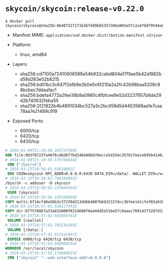 # `skycoin/skycoin:release-v0.22.0`

```console
$ docker pull skycoin/skycoin@sha256:8b407227171b3bf409b65357d46a965e57c2a47b879544a0babfe7986304833c
```

- Manifest MIME: `application/vnd.docker.distribution.manifest.v2+json`

- Platform: 
	- linux, amd64

- Layers:
	- sha256:cd7100a72410606589a54b932cabd804a17f9ae5b42a1882bd56d263e02b6215
	- sha256:bd01bc3c647f2efb9e2b0e5c6f210a2a2fc42b98baa5208c98bcbec7ddaafac1
	- sha256:bdefa4772a2fee38b9a0980c4fbfcee9e52d3237957b6de29d2b740632feba55
	- sha256:2f21822b4b4891034bc527a3c2bc458d5d4453566aa1e7caa78aa7e21489c919

- Exposed Ports:
	- 6000/tcp
	- 6420/tcp
	- 6430/tcp

```dockerfile
# 2018-01-09T21:10:58.365737589Z
ADD file:093f0723fa46f6cdbd6f7bd146448bb70ecce54254c35701feeceb956414622f in / 
# 2018-01-09T21:10:58.579708634Z
 CMD ["/bin/sh"]
# 2018-03-23T10:56:01.93610662Z
 ENV COIN=skycoin RPC_ADDR=0.0.0.0:6430 DATA_DIR=/data/. WALLET_DIR=/wallet WALLET_NAME=.wlt
# 2018-03-23T10:56:02.798184603Z
/bin/sh -c adduser -D skycoin
# 2018-03-23T10:56:03.233884595Z
 USER [skycoin]
# 2018-03-23T10:56:06.135330604Z
COPY multi:6f14cf40a56b3c372f0d213dd6b4007b6d32157dcc3bfee141cfef65a91bb176 in /usr/bin/ 
# 2018-03-23T10:57:02.538227593Z
COPY dir:b77576087a33a032000f6314680f0a444d5e51be57c9aaec769143f3207d32ea in /usr/local/skycoin/src/gui/static 
# 2018-03-23T10:57:02.663950743Z
 VOLUME [/wallet]
# 2018-03-23T10:57:02.791516299Z
 VOLUME [/data/.]
# 2018-03-23T10:57:02.912541607Z
 EXPOSE 6000/tcp 6420/tcp 6430/tcp
# 2018-03-23T10:57:03.046980244Z
WORKDIR /usr/local/skycoin
# 2018-03-23T10:57:03.174084913Z
 CMD ["skycoin" "--web-interface-addr=0.0.0.0"]
```

